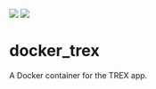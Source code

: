 [![](https://images.microbadger.com/badges/image/siaarzh/docker_trex:heavy.svg)](https://microbadger.com/images/siaarzh/docker_trex:heavy "Get your own image badge on microbadger.com") [![](https://images.microbadger.com/badges/version/siaarzh/docker_trex:heavy.svg)](https://microbadger.com/images/siaarzh/docker_trex:heavy "Get your own version badge on microbadger.com")

# docker_trex

A Docker container for the TREX app.
